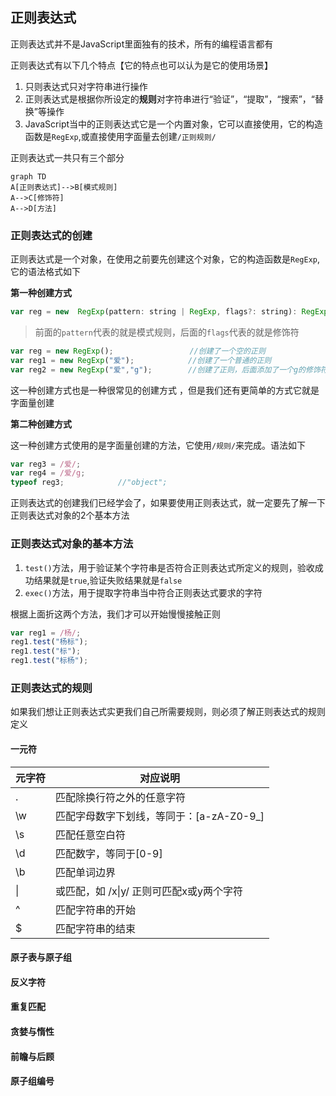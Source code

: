 ## 正则表达式

正则表达式并不是JavaScript里面独有的技术，所有的编程语言都有

正则表达式有以下几个特点【它的特点也可以认为是它的使用场景】

1. 只则表达式只对字符串进行操作
2. 正则表达式是根据你所设定的**规则**对字符串进行“验证”，“提取”，“搜索”，“替换”等操作
3. JavaScript当中的正则表达式它是一个内置对象，它可以直接使用，它的构造函数是`RegExp`,或直接使用字面量去创建`/正则规则/`

正则表达式一共只有三个部分

```mermaid
graph TD
A[正则表达式]-->B[模式规则]
A-->C[修饰符]
A-->D[方法]
```

### 正则表达式的创建

正则表达式是一个对象，在使用之前要先创建这个对象，它的构造函数是`RegExp`,它的语法格式如下

**第一种创建方式**

```javascript
var reg = new  RegExp(pattern: string | RegExp, flags?: string): RegExp
```

> 前面的`pattern`代表的就是模式规则，后面的`flags`代表的就是修饰符

```javascript
var reg = new RegExp();					//创建了一个空的正则
var reg1 = new RegExp("爱");			   //创建了一个普通的正则
var reg2 = new RegExp("爱","g");		   //创建了正则，后面添加了一个g的修饰符
```

这一种创建方式也是一种很常见的创建方式 ，但是我们还有更简单的方式它就是字面量创建

**第二种创建方式**

这一种创建方式使用的是字面量创建的方法，它使用`/规则/`来完成。语法如下

```javascript
var reg3 = /爱/;
var reg4 = /爱/g;
typeof reg3;			//"object";
```

正则表达式的创建我们已经学会了，如果要使用正则表达式，就一定要先了解一下正则表达式对象的2个基本方法

### 正则表达式对象的基本方法

1. `test()`方法，用于验证某个字符串是否符合正则表达式所定义的规则，验收成功结果就是`true`,验证失败结果就是`false`
2. `exec()`方法，用于提取字符串当中符合正则表达式要求的字符

根据上面折这两个方法，我们才可以开始慢慢接触正则

```javascript
var reg1 = /杨/;
reg1.test("杨标");
reg1.test("标");
reg1.test("标杨");
```

### 正则表达式的规则

如果我们想让正则表达式实更我们自己所需要规则，则必须了解正则表达式的规则定义

#### 一元符

| 元字符 | 对应说明                                 |
| ------ | ---------------------------------------- |
| .      | 匹配除换行符之外的任意字符               |
| \w     | 匹配字母数字下划线，等同于：[a-zA-Z0-9_] |
| \s     | 匹配任意空白符                           |
| \d     | 匹配数字，等同于[0-9]                    |
| \b     | 匹配单词边界                             |
| \|     | 或匹配，如 /x\|y/ 正则可匹配x或y两个字符 |
| ^      | 匹配字符串的开始                         |
| $      | 匹配字符串的结束                         |

#### 原子表与原子组

#### 反义字符

#### 重复匹配

#### 贪婪与惰性

#### 前瞻与后顾

#### 原子组编号

